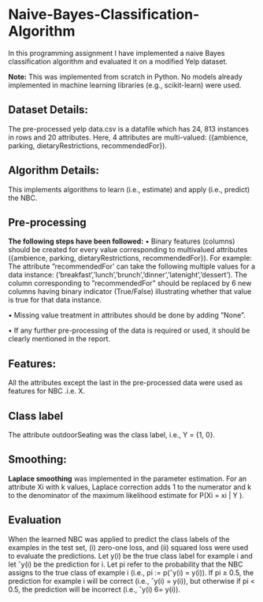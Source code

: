 # Naive-Bayes-Classification-Algorithm

In this programming assignment I have implemented a naive Bayes classification algorithm
and evaluated it on a modified Yelp dataset.

**Note:** This was implemented from scratch in Python. No models already implemented in machine learning libraries (e.g., scikit-learn) were used. 

## Dataset Details:
The pre-processed yelp data.csv is a datafile which has 24, 813 instances in rows and 20 attributes. Here, 4 attributes are multi-valued: ({ambience, parking, dietaryRestrictions,
recommendedFor}).

## Algorithm Details:
This implements algorithms to learn (i.e., estimate) and apply (i.e., predict) the NBC.

## Pre-processing
**The following steps have been followed:**
• Binary features (columns) should be created for every value corresponding to multivalued attributes ({ambience, parking, dietaryRestrictions, recommendedFor}).
For example: The attribute ”recommendedFor’ can take the following multiple values
for a data instance: (’breakfast’,’lunch’,’brunch’,’dinner’,’latenight’,’dessert’). The
column corresponding to ”recommendedFor” should be replaced by 6 new columns
having binary indicator (True/False) illustrating whether that value is true for that
data instance.

• Missing value treatment in attributes should be done by adding ”None”.

• If any further pre-processing of the data is required or used, it should be clearly
mentioned in the report.

## Features:
All the attributes except the last in the pre-processed data were used as features for NBC .i.e. X.

## Class label
The attribute outdoorSeating was the class label, i.e., Y = {1, 0}.

## Smoothing:
**Laplace smoothing** was implemented in the parameter estimation. For an attribute Xi with k values, Laplace correction adds 1 to the numerator and k to the denominator of the maximum likelihood estimate for P(Xi = xi
| Y ).

## Evaluation
When the learned NBC was applied to predict the class labels of the examples in the test set, (i) zero-one loss, and (ii) squared loss were used to evaluate the predictions.
Let y(i) be the true class label for example i and let ˆy(i) be the prediction for i. Let pi refer to the probability that the NBC assigns to the true class of example i (i.e., pi := p(ˆy(i) = y(i)). If pi ≥ 0.5, the prediction for example i will be correct (i.e., ˆy(i) = y(i)), but otherwise if pi < 0.5, the prediction will be incorrect (i.e., ˆy(i) 6= y(i)).
